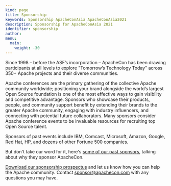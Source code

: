 ```yaml
---
kind: page
title: Sponsorship
keywords: Sponsorship ApacheConAsia ApacheConAsia2021
description: Sponsorship for ApacheConAsia 2021
identifier: sponsorship
author: 
menu:
  main:
    weight: -30
---
```


Since 1998 – before the ASF’s incorporation – ApacheCon has been drawing participants at all levels to explore "Tomorrow’s Technology Today" across 350+ Apache projects and their diverse communities.

Apache conferences are the primary gathering of the collective Apache community worldwide; positioning your brand alongside the world’s largest Open Source foundation is one of the most effective ways to gain visibility and competitive advantage. Sponsors who showcase their products, people, and community support benefit by extending their brands to the greater Apache community, engaging with industry influencers, and connecting with potential future collaborators. Many sponsors consider Apache conference events to be invaluable resources for recruiting top Open Source talent.

Sponsors of past events include IBM, Comcast, Microsoft, Amazon, Google, Red Hat, HP, and dozens of other Fortune 500 companies.

But don't take our word for it, here's [some of our past sponsors](https://feathercast.apache.org/2016/05/09/why-did-you-sponsor-apachebigdata/), talking about why they sponsor ApacheCon.

[Download our sponsorship prospectus](https://www.apachecon.com/acah2021/2021_ApacheCon_prospectus.pdf) and let us know how you can help the Apache community. Contact sponsor@apachecon.com with any questions you may have.


